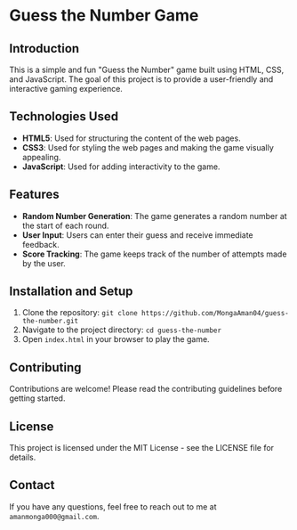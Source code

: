# Guess the Number Game

## Introduction

This is a simple and fun "Guess the Number" game built using HTML, CSS, and JavaScript. The goal of this project is to provide a user-friendly and interactive gaming experience.

## Technologies Used

- **HTML5**: Used for structuring the content of the web pages.
- **CSS3**: Used for styling the web pages and making the game visually appealing.
- **JavaScript**: Used for adding interactivity to the game.

## Features

- **Random Number Generation**: The game generates a random number at the start of each round.
- **User Input**: Users can enter their guess and receive immediate feedback.
- **Score Tracking**: The game keeps track of the number of attempts made by the user.

## Installation and Setup

1. Clone the repository: `git clone https://github.com/MongaAman04/guess-the-number.git`
2. Navigate to the project directory: `cd guess-the-number`
3. Open `index.html` in your browser to play the game.

## Contributing

Contributions are welcome! Please read the contributing guidelines before getting started.

## License

This project is licensed under the MIT License - see the LICENSE file for details.

## Contact

If you have any questions, feel free to reach out to me at `amanmonga000@gmail.com`.

